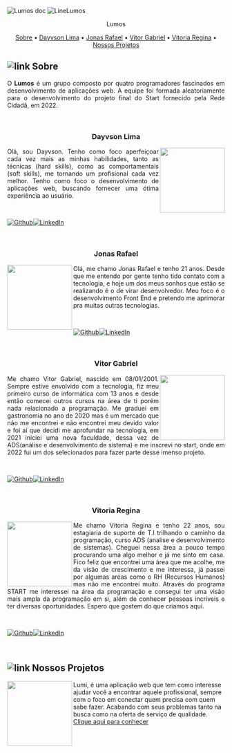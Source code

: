 ![Lumos doc](https://user-images.githubusercontent.com/102249811/184324166-21ab3ba3-a054-4693-b257-41ac5550a998.png)
![LineLumos](https://user-images.githubusercontent.com/102249811/184330542-24bd9f7f-b369-4460-ae37-d84455a3589c.png)



<p align="center">
 Lumos
</p>

<p align="center">
 <a href="#Sobre">Sobre</a> •
 <a href="#Dayvson-Lima">Dayvson Lima</a> •
 <a href="#Jonas-Rafael">Jonas Rafael</a> • 
 <a href="#Vitor-Gabriel">Vitor Gabriel</a> • 
 <a href="#Vitoria-Regina">Vitoria Regina</a> • 
 <a href="#Nossos-Projetos">Nossos Projetos</a>
</p>

## ![link](https://user-images.githubusercontent.com/102249811/184334676-ed902c74-e1fc-44a8-828b-4c3eb1490767.png)  Sobre

<p align=justify>O <b>Lumos</b> é um grupo composto por quatro programadores fascinados em desenvolvimento de aplicações web. A equipe foi formada aleatoriamente para o desenvolvimento do projeto final do Start fornecido pela Rede Cidadã, em 2022.</p>

<br/>

### <p align=center>Dayvson Lima<p/>

<img align='right' src='https://avatars.githubusercontent.com/u/102249811?s=400&u=2843e9ff654eb5587f9e6ad6b873fed0b1c0df77&v=4' width="150px;">

<p align=justify>Olá, sou Dayvson. Tenho como foco aperfeiçoar cada vez mais as minhas habilidades, tanto as técnicas (hard skills), como as comportamentais (soft skills), me tornando um profisional cada vez melhor. Tenho como foco o desenvolvimento de aplicações web, buscando fornecer uma ótima experiência ao usuário.</p>

<br />

[![Github](https://img.shields.io/badge/GitHub-100000?style=for-the-badge&logo=github&logoColor=white)](https://www.linkedin.com/in/dayvsonlimasantos)[![LinkedIn](https://img.shields.io/badge/linkedin-%230077B5.svg?&style=for-the-badge&logo=linkedin&logoColor=white)](https://github.com/dayvsonlsantos)

<br/>

### <p align=center>Jonas Rafael<p/>

<img align='left' src='https://avatars.githubusercontent.com/u/99907704?v=4' width="150px;">

<p align=justify>Olá, me chamo Jonas Rafael e tenho 21 anos. Desde que me entendo por gente tenho tido contato com a tecnologia, e hoje um dos meus sonhos que estão se realizando é o de virar desenvolvedor. Meu foco é o desenvolvimento Front End e pretendo me aprimorar pra muitas outras tecnologias.</p>

<br />

[![Github](https://img.shields.io/badge/GitHub-100000?style=for-the-badge&logo=github&logoColor=white)](https://github.com/JonassMarquess)[![LinkedIn](https://img.shields.io/badge/linkedin-%230077B5.svg?&style=for-the-badge&logo=linkedin&logoColor=white)](https://www.linkedin.com/in/jonas-marques-b80554239/)


<br/>

### <p align=center>Vitor Gabriel<p/>

<img align='right' src='https://avatars.githubusercontent.com/u/102758602?v=4' width="150px;">

<p align=justify>Me chamo Vitor Gabriel, nascido em 08/01/2001. Sempre estive envolvido com a tecnologia, fiz meu primeiro curso de informática com 13 anos e desde então comecei outros cursos na área de ti porém nada relacionado a programação. Me graduei em gastronomia no ano de 2020 mas é um mercado que não me encontrei e não encontrei meu devido valor e foi aí que decidi me aprofundar na tecnologia, em 2021 iniciei uma nova faculdade, dessa vez de ADS(análise e desenvolvimento de sistema) e me inscrevi no start, onde em 2022 fui um dos selecionados para fazer parte desse imenso projeto.</p>

<br />

[![Github](https://img.shields.io/badge/GitHub-100000?style=for-the-badge&logo=github&logoColor=white)](https://github.com/Vitorgabri3l)[![LinkedIn](https://img.shields.io/badge/linkedin-%230077B5.svg?&style=for-the-badge&logo=linkedin&logoColor=white)](https://www.linkedin.com/in/vitor-gabriel-b42563218/)


<br/>

### <p align=center>Vitoria Regina<p/>

<img align='left' src='https://avatars.githubusercontent.com/u/108552657?v=4' width="150px;">

<p align=justify>Me chamo Vitoria Regina e tenho 22 anos, sou estagiaria de suporte de T.I trilhando o caminho da programação, curso ADS (analise e desenvolvimento de sistemas). Cheguei nessa área a pouco tempo procurando uma algo melhor e já me sinto em casa. Fico feliz que encontrei uma área que me acolhe, me da visão de crescimento e me interessa, já passei por algumas aréas como o RH (Recursos Humanos) mas não me encontrei muito. Através do programa START me interessei na área da programação e consegui ter uma visão mais ampla da programação em si, além de conhecer pessoas incriveis e ter diversas oportunidades. Espero que gostem do que criamos aqui.</p>

<br />

[![Github](https://img.shields.io/badge/GitHub-100000?style=for-the-badge&logo=github&logoColor=white)](https://github.com/vitorxst)[![LinkedIn](https://img.shields.io/badge/linkedin-%230077B5.svg?&style=for-the-badge&logo=linkedin&logoColor=white)](https://www.linkedin.com/in/vitoria-regina-6b799b1ba/)

<br/>

## ![link](https://user-images.githubusercontent.com/102249811/184334676-ed902c74-e1fc-44a8-828b-4c3eb1490767.png) Nossos Projetos

<img align='left' src="https://user-images.githubusercontent.com/102249811/184328694-712e0fe7-879b-4ab1-83f3-b0bdee5ca289.png" width='150px'>
Lumi, é uma aplicação web que tem como interesse ajudar você a encontrar aquele profissional, sempre com o foco em conectar quem precisa com quem sabe fazer. Acabando com seus problemas tanto na busca como na oferta de serviço de qualidade. <a href='https://github.com/Start-Lumos/lumi-front'>Clique aqui para conhecer</a>
